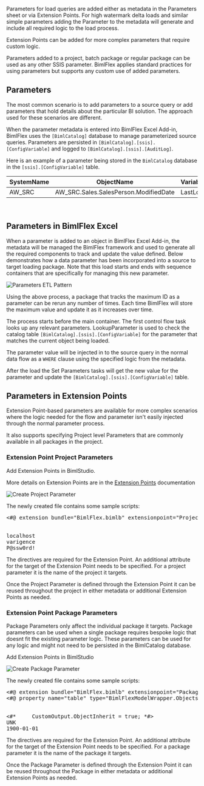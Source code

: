 Parameters for load queries are added either as metadata in the Parameters sheet or via Extension Points. For high watermark delta loads and similar simple parameters adding the Parameter to the metadata will generate and include all required logic to the load process. 

Extension Points can be added for more complex parameters that require custom logic. 

Parameters added to a project, batch package or regular package can be used as any other SSIS parameter. BimlFlex applies standard practices for using parameters but supports any custom use of added parameters. 

## Parameters

The most common scenario is to add parameters to a source query or add parameters that hold details about the particular BI solution. The approach used for these scenarios are different.

When the parameter metadata is entered into BimlFlex Excel Add-in, BimlFlex uses the `[BimlCatalog]` database to manage parameterized source queries. Parameters are persisted in `[BimlCatalog].[ssis].[ConfigVariable]` and logged to `[BimlCatalog].[ssis].[AuditLog]`.

Here is an example of a parameter being stored in the `BimlCatalog` database in the `[ssis].[ConfigVariable]` table.


<table class="ItemList">
<thead>
<tr>
<th>SystemName</th><th>ObjectName</th><th>VariableName</th><th>VariableValue</th><th>ExecutionID</th></tr>
</thead>
<tbody>
<tr><td>AW_SRC</td><td>AW_SRC.Sales.SalesPerson.ModifiedDate</td><td>LastLoadDate</td><td>20/09/2015</td><td>109</td></tr>
</tbody>
</table>
<br>

## Parameters in BimlFlex Excel

When a parameter is added to an object in BimlFlex Excel Add-in, the metadata will be managed the BimlFlex framework and used to generate all the required components to track and update the value defined. Below demonstrates how a data parameter has been incorporated into a source to target loading package. Note that this load starts and ends with sequence containers that are specifically for managing this new parameter.

![Parameters ETL Pattern](https://varigencecom.blob.core.windows.net/walkthroughs/bimlflex_ss_v5_parameters_etl_pattern.png "Parameters ETL Pattern")

Using the above process, a package that tracks the maximum ID as a parameter can be rerun any number of times. Each time BimlFlex will store the maximum value and update it as it increases over time.

The process starts before the main container. The first control flow task looks up any relevant parameters. LookupParameter is used to check the catalog table `[BimlCatalog].[ssis].[ConfigVariable]` for the parameter that matches the current object being loaded.

The parameter value will be injected in to the source query in the normal data flow as a `WHERE` clause using the specified logic from the metadata.

After the load the Set Parameters tasks will get the new value for the parameter and update the `[BimlCatalog].[ssis].[ConfigVariable]` table.

## Parameters in Extension Points

Extension Point-based parameters are available for more complex scenarios where the logic needed for the flow and parameter isn't easily injected through the normal parameter process. 

It also supports specifying Project level Parameters that are commonly available in all packages in the project.

### Extension Point Project Parameters

Add Extension Points in BimlStudio. 

More details on Extension Points are in the [Extension Points](Extension%20Points.md) documentation

![Create Project Parameter](https://varigencecom.blob.core.windows.net/walkthroughs/bimlflex_ss_v5_extension_points_create_project_parameter.png "Create Project Parameter")

The newly created file contains some sample scripts:

<pre class="brush: bimlscript;">
<#@ extension bundle="BimlFlex.bimlb" extensionpoint="ProjectParameter" target="ProjectName" #>
<!-- You can find more details on the Varigence website. https://www.varigence.com/Documentation/Language/Element/AstParameterNode -->
<!-- The below example configures parameters that will be used in combination with Connection Expressions-->
<Parameter Name="ServerName" DataType="String" IsRequired="true">localhost</Parameter>
<Parameter Name="UserName" DataType="String" IsRequired="true">varigence</Parameter>
<Parameter Name="UserPassword" DataType="String" IsRequired="true">P@ssw0rd!</Parameter>
</pre>

The directives are required for the Extension Point. An additional attribute for the target of the Extension Point needs to be specified. For a project parameter it is the name of the project it targets. 

Once the Project Parameter is defined through the Extension Point it can be reused throughout the project in either metadata or additional Extension Points as needed.

### Extension Point Package Parameters

Package Parameters only affect the individual package it targets. Package parameters can be used when a single package requires bespoke logic that doesnt fit the existing parameter logic. These parameters can be used for any logic and might not need to be persisted in the BimlCatalog database.

Add Extension Points in BimlStudio

![Create Package Parameter](https://varigencecom.blob.core.windows.net/walkthroughs/bimlflex_ss_v5_extension_points_create_package_parameter.png "Create Package Parameter")

The newly created file contains some sample scripts:

<pre class="brush: bimlscript;">
<#@ extension bundle="BimlFlex.bimlb" extensionpoint="PackageVariable" target="ObjectName"#>
<#@ property name="table" type="BimlFlexModelWrapper.ObjectsWrapper" #>
<!-- You can find more details on the Varigence website. https://www.varigence.com/Documentation/Language/Element/AstVariableNode -->
<!-- Variables can also be added to all the packages for the Batch using the PackageVariable combined with CustomOutput.ObjectInherit = true; -->
<#* 	CustomOutput.ObjectInherit = true; *#>
<Variable Name="TenantCode" DataType="String">UNK</Variable>
<Variable Name="CurrentModifiedDate" DataType="String" Namespace="User">1900-01-01</Variable>
</pre>

The directives are required for the Extension Point. An additional attribute for the target of the Extension Point needs to be specified. For a package parameter it is the name of the package it targets. 

Once the Package Parameter is defined through the Extension Point it can be reused throughout the Package in either metadata or additional Extension Points as needed.